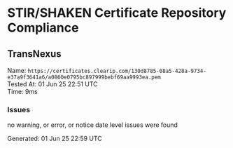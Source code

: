 # STIR/SHAKEN Certificate Repository Compliance

## TransNexus

Name: `https://certificates.clearip.com/130d8785-08a5-428a-9734-e37a9f3641a6/a0860e0795bc897999bebf69aa9993ea.pem`\
Tested At: 01 Jun 25 22:51 UTC\
Time: 9ms

### Issues

no warning, or error, or notice date level issues were found

Generated: 01 Jun 25 22:59 UTC